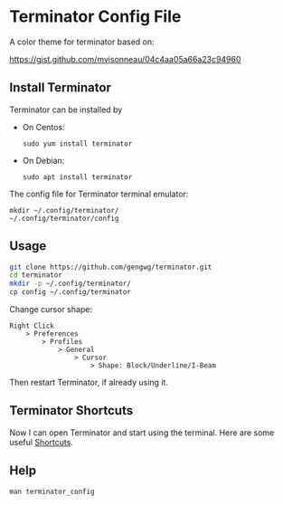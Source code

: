# Terminator Config File

A color theme for terminator based on:

https://gist.github.com/mvisonneau/04c4aa05a66a23c94960

## Install Terminator

Terminator can be installed by 

- On Centos:

    ```sudo yum install terminator```

- On Debian:

    ```sudo apt install terminator```

The config file for Terminator terminal emulator:

    mkdir ~/.config/terminator/
    ~/.config/terminator/config


## Usage

```bash
git clone https://github.com/gengwg/terminator.git
cd terminator
mkdir -p ~/.config/terminator/
cp config ~/.config/terminator
```

Change cursor shape:

```
Right Click
    > Preferences
        > Profiles
            > General
                > Cursor
                    > Shape: Block/Underline/I-Beam
```

Then restart Terminator, if already using it.

## Terminator Shortcuts

Now I can open Terminator and start using the terminal. Here are some useful [Shortcuts](terminator.md).

## Help

`man terminator_config`
